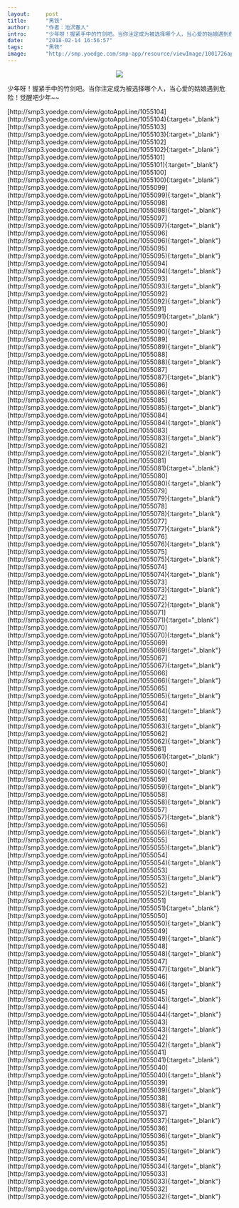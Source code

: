 ```yaml
---
layout:     post
title:      "黑铁"
author:     "作者：池沢春人"
intro:      "少年呀！握紧手中的竹剑吧。当你注定成为被选择哪个人，当心爱的姑娘遇到危险！觉醒吧少年~~"
date:       "2018-02-14 16:56:57"
tags:       "黑铁"
image:      "http://smp.yoedge.com/smp-app/resource/viewImage/1001726appline.png"
---
```

<div style="text-align: center">
<p><img src="http://smp.yoedge.com/smp-app/resource/viewImage/1001726appline.png"/></p>
</div>
<p class="post-meta">
<span>少年呀！握紧手中的竹剑吧。当你注定成为被选择哪个人，当心爱的姑娘遇到危险！觉醒吧少年~~</span>
</p>
[http://smp3.yoedge.com/view/gotoAppLine/1055104](http://smp3.yoedge.com/view/gotoAppLine/1055104){:target="_blank"}
[http://smp3.yoedge.com/view/gotoAppLine/1055103](http://smp3.yoedge.com/view/gotoAppLine/1055103){:target="_blank"}
[http://smp3.yoedge.com/view/gotoAppLine/1055102](http://smp3.yoedge.com/view/gotoAppLine/1055102){:target="_blank"}
[http://smp3.yoedge.com/view/gotoAppLine/1055101](http://smp3.yoedge.com/view/gotoAppLine/1055101){:target="_blank"}
[http://smp3.yoedge.com/view/gotoAppLine/1055100](http://smp3.yoedge.com/view/gotoAppLine/1055100){:target="_blank"}
[http://smp3.yoedge.com/view/gotoAppLine/1055099](http://smp3.yoedge.com/view/gotoAppLine/1055099){:target="_blank"}
[http://smp3.yoedge.com/view/gotoAppLine/1055098](http://smp3.yoedge.com/view/gotoAppLine/1055098){:target="_blank"}
[http://smp3.yoedge.com/view/gotoAppLine/1055097](http://smp3.yoedge.com/view/gotoAppLine/1055097){:target="_blank"}
[http://smp3.yoedge.com/view/gotoAppLine/1055096](http://smp3.yoedge.com/view/gotoAppLine/1055096){:target="_blank"}
[http://smp3.yoedge.com/view/gotoAppLine/1055095](http://smp3.yoedge.com/view/gotoAppLine/1055095){:target="_blank"}
[http://smp3.yoedge.com/view/gotoAppLine/1055094](http://smp3.yoedge.com/view/gotoAppLine/1055094){:target="_blank"}
[http://smp3.yoedge.com/view/gotoAppLine/1055093](http://smp3.yoedge.com/view/gotoAppLine/1055093){:target="_blank"}
[http://smp3.yoedge.com/view/gotoAppLine/1055092](http://smp3.yoedge.com/view/gotoAppLine/1055092){:target="_blank"}
[http://smp3.yoedge.com/view/gotoAppLine/1055091](http://smp3.yoedge.com/view/gotoAppLine/1055091){:target="_blank"}
[http://smp3.yoedge.com/view/gotoAppLine/1055090](http://smp3.yoedge.com/view/gotoAppLine/1055090){:target="_blank"}
[http://smp3.yoedge.com/view/gotoAppLine/1055089](http://smp3.yoedge.com/view/gotoAppLine/1055089){:target="_blank"}
[http://smp3.yoedge.com/view/gotoAppLine/1055088](http://smp3.yoedge.com/view/gotoAppLine/1055088){:target="_blank"}
[http://smp3.yoedge.com/view/gotoAppLine/1055087](http://smp3.yoedge.com/view/gotoAppLine/1055087){:target="_blank"}
[http://smp3.yoedge.com/view/gotoAppLine/1055086](http://smp3.yoedge.com/view/gotoAppLine/1055086){:target="_blank"}
[http://smp3.yoedge.com/view/gotoAppLine/1055085](http://smp3.yoedge.com/view/gotoAppLine/1055085){:target="_blank"}
[http://smp3.yoedge.com/view/gotoAppLine/1055084](http://smp3.yoedge.com/view/gotoAppLine/1055084){:target="_blank"}
[http://smp3.yoedge.com/view/gotoAppLine/1055083](http://smp3.yoedge.com/view/gotoAppLine/1055083){:target="_blank"}
[http://smp3.yoedge.com/view/gotoAppLine/1055082](http://smp3.yoedge.com/view/gotoAppLine/1055082){:target="_blank"}
[http://smp3.yoedge.com/view/gotoAppLine/1055081](http://smp3.yoedge.com/view/gotoAppLine/1055081){:target="_blank"}
[http://smp3.yoedge.com/view/gotoAppLine/1055080](http://smp3.yoedge.com/view/gotoAppLine/1055080){:target="_blank"}
[http://smp3.yoedge.com/view/gotoAppLine/1055079](http://smp3.yoedge.com/view/gotoAppLine/1055079){:target="_blank"}
[http://smp3.yoedge.com/view/gotoAppLine/1055078](http://smp3.yoedge.com/view/gotoAppLine/1055078){:target="_blank"}
[http://smp3.yoedge.com/view/gotoAppLine/1055077](http://smp3.yoedge.com/view/gotoAppLine/1055077){:target="_blank"}
[http://smp3.yoedge.com/view/gotoAppLine/1055076](http://smp3.yoedge.com/view/gotoAppLine/1055076){:target="_blank"}
[http://smp3.yoedge.com/view/gotoAppLine/1055075](http://smp3.yoedge.com/view/gotoAppLine/1055075){:target="_blank"}
[http://smp3.yoedge.com/view/gotoAppLine/1055074](http://smp3.yoedge.com/view/gotoAppLine/1055074){:target="_blank"}
[http://smp3.yoedge.com/view/gotoAppLine/1055073](http://smp3.yoedge.com/view/gotoAppLine/1055073){:target="_blank"}
[http://smp3.yoedge.com/view/gotoAppLine/1055072](http://smp3.yoedge.com/view/gotoAppLine/1055072){:target="_blank"}
[http://smp3.yoedge.com/view/gotoAppLine/1055071](http://smp3.yoedge.com/view/gotoAppLine/1055071){:target="_blank"}
[http://smp3.yoedge.com/view/gotoAppLine/1055070](http://smp3.yoedge.com/view/gotoAppLine/1055070){:target="_blank"}
[http://smp3.yoedge.com/view/gotoAppLine/1055069](http://smp3.yoedge.com/view/gotoAppLine/1055069){:target="_blank"}
[http://smp3.yoedge.com/view/gotoAppLine/1055067](http://smp3.yoedge.com/view/gotoAppLine/1055067){:target="_blank"}
[http://smp3.yoedge.com/view/gotoAppLine/1055066](http://smp3.yoedge.com/view/gotoAppLine/1055066){:target="_blank"}
[http://smp3.yoedge.com/view/gotoAppLine/1055065](http://smp3.yoedge.com/view/gotoAppLine/1055065){:target="_blank"}
[http://smp3.yoedge.com/view/gotoAppLine/1055064](http://smp3.yoedge.com/view/gotoAppLine/1055064){:target="_blank"}
[http://smp3.yoedge.com/view/gotoAppLine/1055063](http://smp3.yoedge.com/view/gotoAppLine/1055063){:target="_blank"}
[http://smp3.yoedge.com/view/gotoAppLine/1055062](http://smp3.yoedge.com/view/gotoAppLine/1055062){:target="_blank"}
[http://smp3.yoedge.com/view/gotoAppLine/1055061](http://smp3.yoedge.com/view/gotoAppLine/1055061){:target="_blank"}
[http://smp3.yoedge.com/view/gotoAppLine/1055060](http://smp3.yoedge.com/view/gotoAppLine/1055060){:target="_blank"}
[http://smp3.yoedge.com/view/gotoAppLine/1055059](http://smp3.yoedge.com/view/gotoAppLine/1055059){:target="_blank"}
[http://smp3.yoedge.com/view/gotoAppLine/1055058](http://smp3.yoedge.com/view/gotoAppLine/1055058){:target="_blank"}
[http://smp3.yoedge.com/view/gotoAppLine/1055057](http://smp3.yoedge.com/view/gotoAppLine/1055057){:target="_blank"}
[http://smp3.yoedge.com/view/gotoAppLine/1055056](http://smp3.yoedge.com/view/gotoAppLine/1055056){:target="_blank"}
[http://smp3.yoedge.com/view/gotoAppLine/1055055](http://smp3.yoedge.com/view/gotoAppLine/1055055){:target="_blank"}
[http://smp3.yoedge.com/view/gotoAppLine/1055054](http://smp3.yoedge.com/view/gotoAppLine/1055054){:target="_blank"}
[http://smp3.yoedge.com/view/gotoAppLine/1055053](http://smp3.yoedge.com/view/gotoAppLine/1055053){:target="_blank"}
[http://smp3.yoedge.com/view/gotoAppLine/1055052](http://smp3.yoedge.com/view/gotoAppLine/1055052){:target="_blank"}
[http://smp3.yoedge.com/view/gotoAppLine/1055051](http://smp3.yoedge.com/view/gotoAppLine/1055051){:target="_blank"}
[http://smp3.yoedge.com/view/gotoAppLine/1055050](http://smp3.yoedge.com/view/gotoAppLine/1055050){:target="_blank"}
[http://smp3.yoedge.com/view/gotoAppLine/1055049](http://smp3.yoedge.com/view/gotoAppLine/1055049){:target="_blank"}
[http://smp3.yoedge.com/view/gotoAppLine/1055048](http://smp3.yoedge.com/view/gotoAppLine/1055048){:target="_blank"}
[http://smp3.yoedge.com/view/gotoAppLine/1055047](http://smp3.yoedge.com/view/gotoAppLine/1055047){:target="_blank"}
[http://smp3.yoedge.com/view/gotoAppLine/1055046](http://smp3.yoedge.com/view/gotoAppLine/1055046){:target="_blank"}
[http://smp3.yoedge.com/view/gotoAppLine/1055045](http://smp3.yoedge.com/view/gotoAppLine/1055045){:target="_blank"}
[http://smp3.yoedge.com/view/gotoAppLine/1055044](http://smp3.yoedge.com/view/gotoAppLine/1055044){:target="_blank"}
[http://smp3.yoedge.com/view/gotoAppLine/1055043](http://smp3.yoedge.com/view/gotoAppLine/1055043){:target="_blank"}
[http://smp3.yoedge.com/view/gotoAppLine/1055042](http://smp3.yoedge.com/view/gotoAppLine/1055042){:target="_blank"}
[http://smp3.yoedge.com/view/gotoAppLine/1055041](http://smp3.yoedge.com/view/gotoAppLine/1055041){:target="_blank"}
[http://smp3.yoedge.com/view/gotoAppLine/1055040](http://smp3.yoedge.com/view/gotoAppLine/1055040){:target="_blank"}
[http://smp3.yoedge.com/view/gotoAppLine/1055039](http://smp3.yoedge.com/view/gotoAppLine/1055039){:target="_blank"}
[http://smp3.yoedge.com/view/gotoAppLine/1055038](http://smp3.yoedge.com/view/gotoAppLine/1055038){:target="_blank"}
[http://smp3.yoedge.com/view/gotoAppLine/1055037](http://smp3.yoedge.com/view/gotoAppLine/1055037){:target="_blank"}
[http://smp3.yoedge.com/view/gotoAppLine/1055036](http://smp3.yoedge.com/view/gotoAppLine/1055036){:target="_blank"}
[http://smp3.yoedge.com/view/gotoAppLine/1055035](http://smp3.yoedge.com/view/gotoAppLine/1055035){:target="_blank"}
[http://smp3.yoedge.com/view/gotoAppLine/1055034](http://smp3.yoedge.com/view/gotoAppLine/1055034){:target="_blank"}
[http://smp3.yoedge.com/view/gotoAppLine/1055033](http://smp3.yoedge.com/view/gotoAppLine/1055033){:target="_blank"}
[http://smp3.yoedge.com/view/gotoAppLine/1055032](http://smp3.yoedge.com/view/gotoAppLine/1055032){:target="_blank"}



